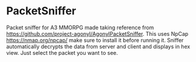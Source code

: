# PacketSniffer
Packet sniffer for A3 MMORPG made taking reference from https://github.com/project-agonyl/AgonylPacketSniffer.
This uses NpCap https://nmap.org/npcap/ make sure to install it before running it.
Sniffer automatically decrypts the data from server and client and displays in hex view. Just select the packet you want to see.
